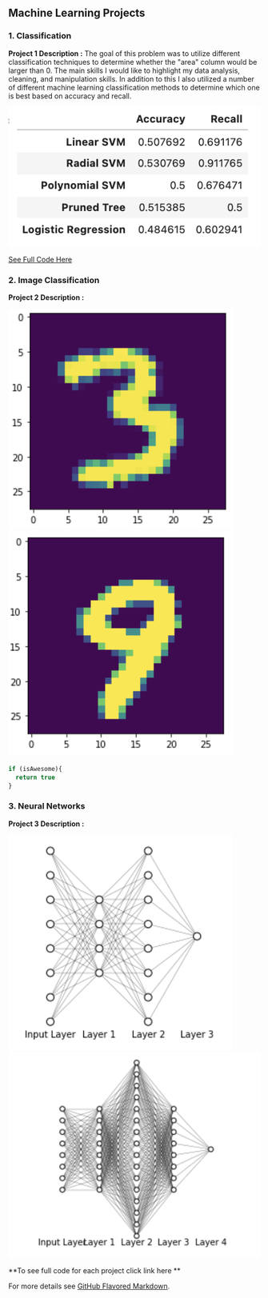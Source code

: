 ## Machine Learning Projects

### 1. Classification

**Project 1 Description :** The goal of this problem was to utilize different classification techniques to determine whether the "area" column would be larger than 0. The main skills I would like to highlight my data analysis, cleaning, and manipulation skills. In addition to this I also utilized a number of different machine learning classification methods to determine which one is best based on accuracy and recall.


<img src="images/accruacy.png?raw=true"/>

[See Full Code Here](https://github.com/jordandata/jordandata.github.io/blob/master/Machine%20Learning/Machine%20Learning%20(Classification).ipynb)

### 2. Image Classification

**Project 2 Description :**

<img src="images/3.png?raw=true"/>
<img src="images/9.png?raw=true"/>

```javascript
if (isAwesome){
  return true
}
```

### 3. Neural Networks

**Project 3 Description :**

<img src="images/ann.png?raw=true"/>
<img src="images/ann1.png?raw=true"/>

**To see full code for each project click link here **

For more details see [GitHub Flavored Markdown](https://guides.github.com/features/mastering-markdown/).
